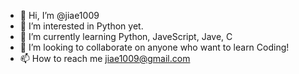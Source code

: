 - 👋 Hi, I’m @jiae1009
- 👀 I’m interested in Python yet.
- 🌱 I’m currently learning Python, JaveScript, Jave, C
- 💞️ I’m looking to collaborate on anyone who want to learn Coding!
- 📫 How to reach me jiae1009@gmail.com 

<!---
jiae1009/jiae1009 is a ✨ special ✨ repository because its `README.md` (this file) appears on your GitHub profile.
You can click the Preview link to take a look at your changes.
--->
